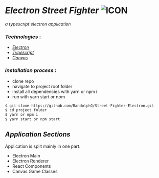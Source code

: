 # *Electron Street Fighter* ![ICON](./src/renderer/icon.ico)

*a typescript electron application*


### *Technologies* :
- [*Electron*](https://sass-lang.com/)
- [*Typescript*](https://sass-lang.com/)
- [*Canvas*](https://sass-lang.com/)

### *Installation process* :
- clone repo
- navigate to project root folder
- install all dependencies with yarn or npm i
- run with yarn start or npm

```bash
$ git clone https://github.com/RandolphG/Street-Fighter-Electron.git
$ cd project folder
$ yarn or npm i
$ yarn start or npm start
```

## *Application Sections*

Application is split mainly in one part.
- Electron Main
- Electron Renderer
- React Components
- Canvas Game Classes
